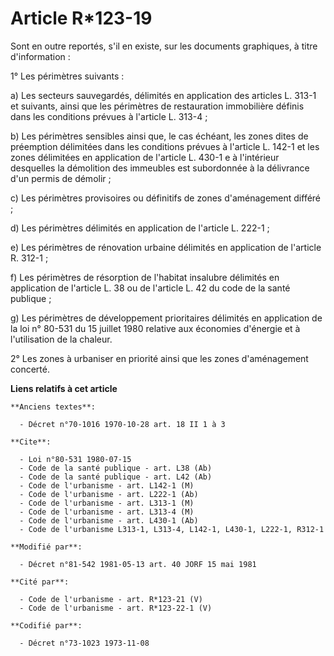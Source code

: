 # Article R*123-19

Sont en outre reportés, s'il en existe, sur les documents graphiques, à titre d'information :

1° Les périmètres suivants :

a) Les secteurs sauvegardés, délimités en application des articles L. 313-1 et suivants, ainsi que les périmètres de
restauration immobilière définis dans les conditions prévues à l'article L. 313-4 ;

b) Les périmètres sensibles ainsi que, le cas échéant, les zones dites de préemption délimitées dans les conditions prévues à
l'article L. 142-1 et les zones délimitées en application de l'article L. 430-1 e à l'intérieur desquelles la démolition des
immeubles est subordonnée à la délivrance d'un permis de démolir ;

c) Les périmètres provisoires ou définitifs de zones d'aménagement différé ;

d) Les périmètres délimités en application de l'article L. 222-1 ;

e) Les périmètres de rénovation urbaine délimités en application de l'article R. 312-1 ;

f) Les périmètres de résorption de l'habitat insalubre délimités en application de l'article L. 38 ou de l'article L. 42 du
code de la santé publique ;

g) Les périmètres de développement prioritaires délimités en application de la loi n° 80-531 du 15 juillet 1980 relative aux
économies d'énergie et à l'utilisation de la chaleur.

2° Les zones à urbaniser en priorité ainsi que les zones d'aménagement concerté.

**Liens relatifs à cet article**

	**Anciens textes**:

	  - Décret n°70-1016 1970-10-28 art. 18 II 1 à 3

	**Cite**:

	  - Loi n°80-531 1980-07-15
	  - Code de la santé publique - art. L38 (Ab)
	  - Code de la santé publique - art. L42 (Ab)
	  - Code de l'urbanisme - art. L142-1 (M)
	  - Code de l'urbanisme - art. L222-1 (Ab)
	  - Code de l'urbanisme - art. L313-1 (M)
	  - Code de l'urbanisme - art. L313-4 (M)
	  - Code de l'urbanisme - art. L430-1 (Ab)
	  - Code de l'urbanisme L313-1, L313-4, L142-1, L430-1, L222-1, R312-1

	**Modifié par**:

	  - Décret n°81-542 1981-05-13 art. 40 JORF 15 mai 1981

	**Cité par**:

	  - Code de l'urbanisme - art. R*123-21 (V)
	  - Code de l'urbanisme - art. R*123-22-1 (V)

	**Codifié par**:

	  - Décret n°73-1023 1973-11-08
